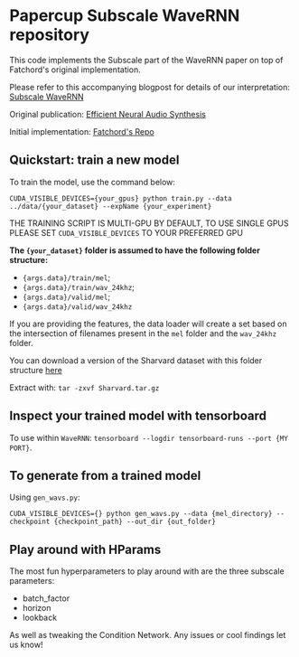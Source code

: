 # Papercup Subscale WaveRNN repository

This code implements the Subscale part of the WaveRNN paper on top of Fatchord's original implementation.

Please refer to this accompanying blogpost for details of our interpretation: [Subscale
WaveRNN](https://papercup.dev/posts/subscale_wavernn/)

Original publication: [Efficient Neural Audio Synthesis](https://arxiv.org/abs/1802.08435)

Initial implementation: [Fatchord's Repo](https://github.com/fatchord/WaveRNN)

## Quickstart: train a new model

To train the model, use the command below:

`CUDA_VISIBLE_DEVICES={your_gpus} python train.py --data ../data/{your_dataset} --expName {your_experiment}`

THE TRAINING SCRIPT IS MULTI-GPU BY DEFAULT, TO USE SINGLE GPUS PLEASE SET `CUDA_VISIBLE_DEVICES` TO YOUR PREFERRED GPU

__The `{your_dataset}` folder is assumed to have the following folder structure:__

- `{args.data}/train/mel`;
- `{args.data}/train/wav_24khz`;
- `{args.data}/valid/mel`;
- `{args.data}/valid/wav_24khz`

If you are providing the features, the data loader will create a set based on the intersection of filenames present
in the `mel` folder and the `wav_24khz` folder.

You can download a version of the Sharvard dataset with this folder structure
[here](https://www.dropbox.com/s/uqt850z4f3kr529/Sharvard.tar.gz?dl=0)

Extract with:
`tar -zxvf Sharvard.tar.gz`

## Inspect your trained model with tensorboard 

To use within `WaveRNN`: `tensorboard --logdir tensorboard-runs --port {MY PORT}`.

## To generate from a trained model

Using `gen_wavs.py`:

`CUDA_VISIBLE_DEVICES={} python gen_wavs.py --data {mel_directory} --checkpoint {checkpoint_path} --out_dir {out_folder}`

## Play around with HParams

The most fun hyperparameters to play around with are the three subscale parameters:
- batch_factor
- horizon
- lookback

As well as tweaking the Condition Network. Any issues or cool findings let us know!
